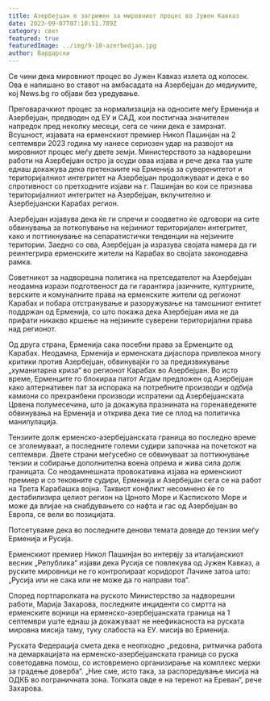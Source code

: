 ```yaml
---
title: Азербејџан е загрижен за мировниот процес во Јужен Кавказ
date: 2023-09-07T07:10:51.789Z
category: свет
featured: true
featuredImage: ../img/9-10-azerbedjan.jpg
author: Вардарски
---
```

Се чини дека мировниот процес во Јужен Кавказ излета од колосек. Ова е напишано во ставот на амбасадата на Азербејџан до медиумите, кој News.bg го објави без уредување.

Преговарачкиот процес за нормализација на односите меѓу Ерменија и Азербејџан, предводен од ЕУ и САД, кои постигнаа значителен напредок пред неколку месеци, сега се чини дека е замрзнат. Всушност, изјавата на ерменскиот премиер Никол Пашинјан на 2 септември 2023 година му нанесе сериозен удар на развојот на мировниот процес меѓу двете земји. Министерството за надворешни работи на Азербејџан остро ја осуди оваа изјава и рече дека таа уште еднаш докажува дека претензиите на Ерменија за суверенитетот и територијалниот интегритет на Азербејџан продолжуваат и дека е во спротивност со претходните изјави на г. Пашинјан во кои се признава територијалниот интегритет на Азербејџан, вклучително и Азербејџански Карабах регион.

Азербејџан изјавува дека ќе ги спречи и соодветно ќе одговори на сите обвинувања за поткопување на нејзиниот територијален интегритет, како и поттикнување на сепаратистички тенденции на нејзините територии. Заедно со ова, Азербејџан ја изразува својата намера да ги реинтегрира ерменските жители на Карабах во својата законодавна рамка.

Советникот за надворешна политика на претседателот на Азербејџан неодамна изрази подготвеност да ги гарантира јазичните, културните, верските и комуналните права на ерменските жители од регионот Карабах и побара отстранување и разоружување на тамошниот ентитет поддржан од Ерменија, со што покажа дека Азербејџан има не да прифати никакво кршење на нејзините суверени територијални права над регионот.

Од друга страна, Ерменија сака посебни права за Ерменците од Карабах. Неодамна, Ерменија и ерменската дијаспора привлекоа многу критики против Азербејџан, обвинувајќи го за предизвикување „хуманитарна криза“ во регионот Карабах во Азербејџан. Во исто време, Ерменците го блокираа патот Агдам предложен од Азербејџан како алтернативен пат за испорака на потребните производи и одбија камиони со прехранбени производи испратени од Азербејџанската Црвена полумесечина, што ја докажува празнината на горенаведените обвинувања на Ерменија и открива дека тие се плод на политичка манипулација.

Тензиите долж ерменско-азербејџанската граница во последно време се зголемуваат, а последните големи судири започнаа на почетокот на септември. Двете страни меѓусебно се обвинуваат за поттикнување тензии и собирање дополнителна воена опрема и жива сила долж границата. Со неодамнешната провокативна изјава на ерменскиот премиер и со тековните судири, Ерменија и Азербејџан сега се на работ на Трета Карабашка војна. Таквиот конфликт несомнено ќе го дестабилизира целиот регион на Црното Море и Каспиското Море и може да влијае на снабдувањето со нафта и гас од Азербејџан во Европа, се вели во позицијата.

Потсетуваме дека во последните денови темата доведе до тензии меѓу Ерменија и Русија.

Ерменскиот премиер Никол Пашинјан во интервју за италијанскиот весник „Република“ изјави дека Русија се повлекува од Јужен Кавказ, а руските мировници не го контролираат коридорот Лачине затоа што: „Русија или не сака или не може да го направи тоа“.

Според портпаролката на руското Министерство за надворешни работи, Марија Захарова, последните инциденти со смртта на ерменските војници на ерменско-азербејџанската граница на 1 септември уште еднаш ја докажуваат не неефикасноста на руската мировна мисија таму, туку слабоста на ЕУ. мисија во Ерменија.

Руската Федерација смета дека е неопходно „редовна, ритмичка работа на демаркацијата на ерменско-азербејџанската граница со руска советодавна помош, со истовремено организирање на комплекс мерки за градење доверба“. „Ние сме, исто така, за распоредување мисија на ОДКБ во пограничната зона. Топката овде е на теренот на Ереван“, рече Захарова.